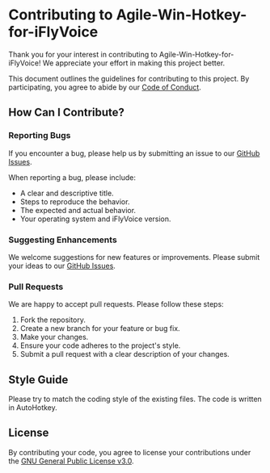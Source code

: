 # Contributing to Agile-Win-Hotkey-for-iFlyVoice

Thank you for your interest in contributing to Agile-Win-Hotkey-for-iFlyVoice! We appreciate your effort in making this project better.

This document outlines the guidelines for contributing to this project. By participating, you agree to abide by our [Code of Conduct](CODE_OF_CONDUCT.md).

## How Can I Contribute?

### Reporting Bugs

If you encounter a bug, please help us by submitting an issue to our [GitHub Issues](https://github.com/chriskyfung/Agile-Win-Hotkey-for-iFlyVoice/issues).

When reporting a bug, please include:

- A clear and descriptive title.
- Steps to reproduce the behavior.
- The expected and actual behavior.
- Your operating system and iFlyVoice version.

### Suggesting Enhancements

We welcome suggestions for new features or improvements. Please submit your ideas to our [GitHub Issues](https://github.com/chriskyfung/Agile-Win-Hotkey-for-iFlyVoice/issues).

### Pull Requests

We are happy to accept pull requests. Please follow these steps:

1. Fork the repository.
2. Create a new branch for your feature or bug fix.
3. Make your changes.
4. Ensure your code adheres to the project's style.
5. Submit a pull request with a clear description of your changes.

## Style Guide

Please try to match the coding style of the existing files. The code is written in AutoHotkey.

## License

By contributing your code, you agree to license your contributions under the [GNU General Public License v3.0](LICENSE).
